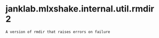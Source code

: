 # janklab.mlxshake.internal.util.rmdir2

```text
A version of rmdir that raises errors on failure


```

